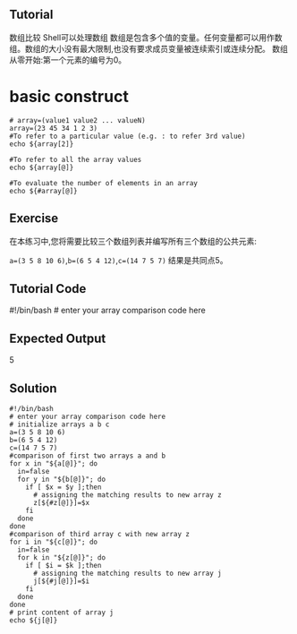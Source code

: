 Tutorial
--------

数组比较
Shell可以处理数组
数组是包含多个值的变量。任何变量都可以用作数组。数组的大小没有最大限制,也没有要求成员变量被连续索引或连续分配。
数组从零开始:第一个元素的编号为0。 
   
 # basic construct
	# array=(value1 value2 ... valueN)
	array=(23 45 34 1 2 3)
	#To refer to a particular value (e.g. : to refer 3rd value)
	echo ${array[2]}  
    
	#To refer to all the array values
	echo ${array[@]}
	
	#To evaluate the number of elements in an array
	echo ${#array[@]}
 
Exercise
--------
在本练习中,您将需要比较三个数组列表并编写所有三个数组的公共元素:

`a=(3 5 8 10 6)`,`b=(6 5 4 12)`,`c=(14 7 5 7)`
结果是共同点5。

Tutorial Code
-------------
 #!/bin/bash
	# enter your array comparison code here
        

Expected Output
---------------
 5

Solution
--------

	#!/bin/bash
	# enter your array comparison code here
	# initialize arrays a b c
	a=(3 5 8 10 6) 
	b=(6 5 4 12) 
	c=(14 7 5 7)
	#comparison of first two arrays a and b
	for x in "${a[@]}"; do 
	  in=false 
	  for y in "${b[@]}"; do 
	    if [ $x = $y ];then 
	      # assigning the matching results to new array z
	      z[${#z[@]}]=$x
	    fi
	  done 
	done
	#comparison of third array c with new array z
	for i in "${c[@]}"; do 
	  in=false
	  for k in "${z[@]}"; do
	    if [ $i = $k ];then
	      # assigning the matching results to new array j
	      j[${#j[@]}]=$i
	    fi
	  done 
	done 
	# print content of array j
	echo ${j[@]}
